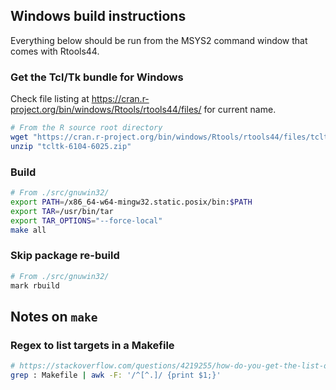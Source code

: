 ## Windows build instructions

Everything below should be run from the MSYS2 command window that comes with Rtools44.




### Get the Tcl/Tk bundle for Windows

Check file listing at https://cran.r-project.org/bin/windows/Rtools/rtools44/files/ for current name.

```sh
# From the R source root directory
wget "https://cran.r-project.org/bin/windows/Rtools/rtools44/files/tcltk-6104-6025.zip"
unzip "tcltk-6104-6025.zip"
```



### Build

```sh
# From ./src/gnuwin32/
export PATH=/x86_64-w64-mingw32.static.posix/bin:$PATH
export TAR=/usr/bin/tar
export TAR_OPTIONS="--force-local"
make all
```



### Skip package re-build

```sh
# From ./src/gnuwin32/
mark rbuild
```


## Notes on `make`


### Regex to list targets in a Makefile

```sh
# https://stackoverflow.com/questions/4219255/how-do-you-get-the-list-of-targets-in-a-makefile/61944430#61944430
grep : Makefile | awk -F: '/^[^.]/ {print $1;}'
```


